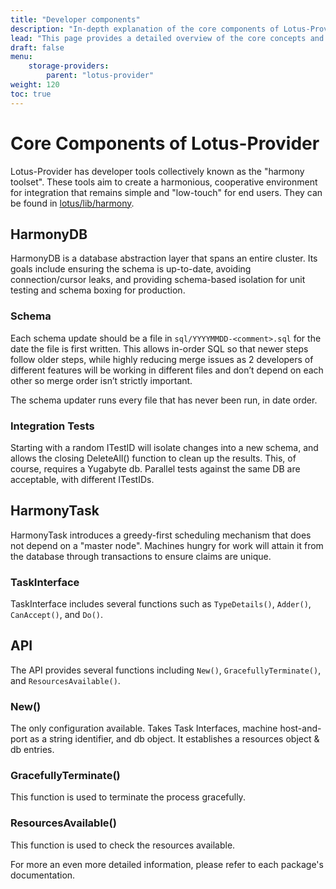 ```yaml
---
title: "Developer components"
description: "In-depth explanation of the core components of Lotus-Provider"
lead: "This page provides a detailed overview of the core concepts and components that make up Lotus-Provider, including HarmonyDB, HarmonyTask, and more."
draft: false
menu:
    storage-providers:
        parent: "lotus-provider"
weight: 120
toc: true
---
```


# Core Components of Lotus-Provider

Lotus-Provider has developer tools collectively known as the "harmony toolset". These tools aim to create a harmonious, cooperative environment for integration that remains simple and "low-touch" for end users. They can be found in [lotus/lib/harmony](https://github.com/filecoin-project/lotus/tree/master/lib/harmony). 

## HarmonyDB

HarmonyDB is a database abstraction layer that spans an entire cluster. Its goals include ensuring the schema is up-to-date, avoiding connection/cursor leaks, and providing schema-based isolation for unit testing and schema boxing for production. 

### Schema

Each schema update should be a file in `sql/YYYYMMDD-<comment>.sql` for the date the file is first written. This allows in-order SQL so that newer steps follow older steps, while highly reducing merge issues as 2 developers of different features will be working in different files and don’t depend on each other so merge order isn’t strictly important. 

The schema updater runs every file that has never been run, in date order.

### Integration Tests

Starting with a random ITestID will isolate changes into a new schema, and allows the closing DeleteAll() function to clean up the results. This, of course, requires a Yugabyte db. Parallel tests against the same DB are acceptable, with different ITestIDs.

## HarmonyTask

HarmonyTask introduces a greedy-first scheduling mechanism that does not depend on a "master node". Machines hungry for work will attain it from the database through transactions to ensure claims are unique. 

### TaskInterface

TaskInterface includes several functions such as `TypeDetails()`, `Adder()`, `CanAccept()`, and `Do()`. 

## API

The API provides several functions including `New()`, `GracefullyTerminate()`, and `ResourcesAvailable()`. 

### New()

The only configuration available. Takes Task Interfaces, machine host-and-port as a string identifier, and db object. It establishes a resources object & db entries.

### GracefullyTerminate()

This function is used to terminate the process gracefully.

### ResourcesAvailable()

This function is used to check the resources available.

For more an even more detailed information, please refer to each package's documentation.